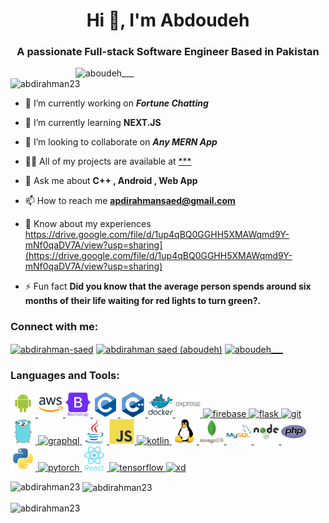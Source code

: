 <h1 align="center">Hi 👋, I'm Abdoudeh</h1>
<h3 align="center">A passionate Full-stack Software Engineer Based in Pakistan</h3>

<img align="right" width="400" src="https://imgs.search.brave.com/P09df-6mIB5iop1Op7K1eSIUcOYiUct7tYYxlkhpoUY/rs:fit:860:0:0/g:ce/aHR0cHM6Ly9jZG4u/ZHJpYmJibGUuY29t/L3VzZXJzLzExNjIw/Nzcvc2NyZWVuc2hv/dHMvMzg0ODkxNC9w/cm9ncmFtbWVyLmdp/Zg.gif" alt="aboudeh___">


<p align="left"> <img src="https://komarev.com/ghpvc/?username=abdirahman23&label=Profile%20views&color=0e75b6&style=flat" alt="abdirahman23" /> </p>

- 🔭 I’m currently working on ***Fortune Chatting***

- 🌱 I’m currently learning **NEXT.JS**

- 👯 I’m looking to collaborate on ***Any MERN App***

  

- 👨‍💻 All of my projects are available at [***](***)

- 💬 Ask me about **C++ , Android , Web App**

- 📫 How to reach me **apdirahmansaed@gmail.com**

- 📄 Know about my experiences [https://drive.google.com/file/d/1up4qBQ0GGHH5XMAWqmd9Y-mNf0qaDV7A/view?usp=sharing](https://drive.google.com/file/d/1up4qBQ0GGHH5XMAWqmd9Y-mNf0qaDV7A/view?usp=sharing)
](https://drive.google.com/file/d/1WYX4dUjJgrN_fcrDWI2Z9bu0zOu2nkb7/view?usp=sharing)
- ⚡ Fun fact **Did you know that the average person spends around six months of their life waiting for red lights to turn green?.**

<h3 align="left">Connect with me:</h3>
<p align="left">
<a href="https://linkedin.com/in/abdirahman-saed" target="blank"><img align="center" src="https://raw.githubusercontent.com/rahuldkjain/github-profile-readme-generator/master/src/images/icons/Social/linked-in-alt.svg" alt="abdirahman-saed" height="30" width="40" /></a>
<a href="https://fb.com/abdirahman saed (aboudeh)" target="blank"><img align="center" src="https://raw.githubusercontent.com/rahuldkjain/github-profile-readme-generator/master/src/images/icons/Social/facebook.svg" alt="abdirahman saed (aboudeh)" height="30" width="40" /></a>
<a href="https://instagram.com/aboudeh___" target="blank"><img align="center" src="https://raw.githubusercontent.com/rahuldkjain/github-profile-readme-generator/master/src/images/icons/Social/instagram.svg" alt="aboudeh___" height="30" width="40" /></a>
</p>

<h3 align="left">Languages and Tools:</h3>
<p align="left"> <a href="https://developer.android.com" target="_blank" rel="noreferrer"> <img src="https://raw.githubusercontent.com/devicons/devicon/master/icons/android/android-original-wordmark.svg" alt="android" width="40" height="40"/> </a> <a href="https://aws.amazon.com" target="_blank" rel="noreferrer"> <img src="https://raw.githubusercontent.com/devicons/devicon/master/icons/amazonwebservices/amazonwebservices-original-wordmark.svg" alt="aws" width="40" height="40"/> </a> <a href="https://getbootstrap.com" target="_blank" rel="noreferrer"> <img src="https://raw.githubusercontent.com/devicons/devicon/master/icons/bootstrap/bootstrap-plain-wordmark.svg" alt="bootstrap" width="40" height="40"/> </a> <a href="https://www.cprogramming.com/" target="_blank" rel="noreferrer"> <img src="https://raw.githubusercontent.com/devicons/devicon/master/icons/c/c-original.svg" alt="c" width="40" height="40"/> </a> <a href="https://www.w3schools.com/cpp/" target="_blank" rel="noreferrer"> <img src="https://raw.githubusercontent.com/devicons/devicon/master/icons/cplusplus/cplusplus-original.svg" alt="cplusplus" width="40" height="40"/> </a> <a href="https://www.docker.com/" target="_blank" rel="noreferrer"> <img src="https://raw.githubusercontent.com/devicons/devicon/master/icons/docker/docker-original-wordmark.svg" alt="docker" width="40" height="40"/> </a> <a href="https://expressjs.com" target="_blank" rel="noreferrer"> <img src="https://raw.githubusercontent.com/devicons/devicon/master/icons/express/express-original-wordmark.svg" alt="express" width="40" height="40"/> </a> <a href="https://firebase.google.com/" target="_blank" rel="noreferrer"> <img src="https://www.vectorlogo.zone/logos/firebase/firebase-icon.svg" alt="firebase" width="40" height="40"/> </a> <a href="https://flask.palletsprojects.com/" target="_blank" rel="noreferrer"> <img src="https://www.vectorlogo.zone/logos/pocoo_flask/pocoo_flask-icon.svg" alt="flask" width="40" height="40"/> </a> <a href="https://git-scm.com/" target="_blank" rel="noreferrer"> <img src="https://www.vectorlogo.zone/logos/git-scm/git-scm-icon.svg" alt="git" width="40" height="40"/> </a> <a href="https://golang.org" target="_blank" rel="noreferrer"> <img src="https://raw.githubusercontent.com/devicons/devicon/master/icons/go/go-original.svg" alt="go" width="40" height="40"/> </a> <a href="https://graphql.org" target="_blank" rel="noreferrer"> <img src="https://www.vectorlogo.zone/logos/graphql/graphql-icon.svg" alt="graphql" width="40" height="40"/> </a> <a href="https://www.java.com" target="_blank" rel="noreferrer"> <img src="https://raw.githubusercontent.com/devicons/devicon/master/icons/java/java-original.svg" alt="java" width="40" height="40"/> </a> <a href="https://developer.mozilla.org/en-US/docs/Web/JavaScript" target="_blank" rel="noreferrer"> <img src="https://raw.githubusercontent.com/devicons/devicon/master/icons/javascript/javascript-original.svg" alt="javascript" width="40" height="40"/> </a> <a href="https://kotlinlang.org" target="_blank" rel="noreferrer"> <img src="https://www.vectorlogo.zone/logos/kotlinlang/kotlinlang-icon.svg" alt="kotlin" width="40" height="40"/> </a> <a href="https://www.linux.org/" target="_blank" rel="noreferrer"> <img src="https://raw.githubusercontent.com/devicons/devicon/master/icons/linux/linux-original.svg" alt="linux" width="40" height="40"/> </a> <a href="https://www.mongodb.com/" target="_blank" rel="noreferrer"> <img src="https://raw.githubusercontent.com/devicons/devicon/master/icons/mongodb/mongodb-original-wordmark.svg" alt="mongodb" width="40" height="40"/> </a> <a href="https://www.mysql.com/" target="_blank" rel="noreferrer"> <img src="https://raw.githubusercontent.com/devicons/devicon/master/icons/mysql/mysql-original-wordmark.svg" alt="mysql" width="40" height="40"/> </a> <a href="https://nodejs.org" target="_blank" rel="noreferrer"> <img src="https://raw.githubusercontent.com/devicons/devicon/master/icons/nodejs/nodejs-original-wordmark.svg" alt="nodejs" width="40" height="40"/> </a> <a href="https://www.php.net" target="_blank" rel="noreferrer"> <img src="https://raw.githubusercontent.com/devicons/devicon/master/icons/php/php-original.svg" alt="php" width="40" height="40"/> </a> <a href="https://www.python.org" target="_blank" rel="noreferrer"> <img src="https://raw.githubusercontent.com/devicons/devicon/master/icons/python/python-original.svg" alt="python" width="40" height="40"/> </a> <a href="https://pytorch.org/" target="_blank" rel="noreferrer"> <img src="https://www.vectorlogo.zone/logos/pytorch/pytorch-icon.svg" alt="pytorch" width="40" height="40"/> </a> <a href="https://reactjs.org/" target="_blank" rel="noreferrer"> <img src="https://raw.githubusercontent.com/devicons/devicon/master/icons/react/react-original-wordmark.svg" alt="react" width="40" height="40"/> </a> <a href="https://www.tensorflow.org" target="_blank" rel="noreferrer"> <img src="https://www.vectorlogo.zone/logos/tensorflow/tensorflow-icon.svg" alt="tensorflow" width="40" height="40"/> </a> <a href="https://www.adobe.com/products/xd.html" target="_blank" rel="noreferrer"> <img src="https://cdn.worldvectorlogo.com/logos/adobe-xd.svg" alt="xd" width="40" height="40"/> </a> </p>

<p><img align="left" src="https://github-readme-stats.vercel.app/api/top-langs?username=abdirahman23&show_icons=true&locale=en&layout=compact" alt="abdirahman23" /></p>

<p>&nbsp;<img align="center" src="https://github-readme-stats.vercel.app/api?username=abdirahman23&show_icons=true&locale=en" alt="abdirahman23" /></p>

<p><img align="center" src="https://github-readme-streak-stats.herokuapp.com/?user=abdirahman23&" alt="abdirahman23" /></p>
